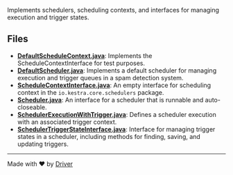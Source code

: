 <!--------------------------------------------------------------------------------->
<!-- IMPORTANT: This file is auto-generated by Driver (https://driver.ai). -------->
<!-- Manual edits may be overwritten on future commits. --------------------------->
<!--------------------------------------------------------------------------------->

Implements schedulers, scheduling contexts, and interfaces for managing execution and trigger states.


## Files
- **[DefaultScheduleContext.java](DefaultScheduleContext.java.md)**: Implements the ScheduleContextInterface for test purposes.
- **[DefaultScheduler.java](DefaultScheduler.java.md)**: Implements a default scheduler for managing execution and trigger queues in a spam detection system.
- **[ScheduleContextInterface.java](ScheduleContextInterface.java.md)**: An empty interface for scheduling context in the `io.kestra.core.schedulers` package.
- **[Scheduler.java](Scheduler.java.md)**: An interface for a scheduler that is runnable and auto-closeable.
- **[SchedulerExecutionWithTrigger.java](SchedulerExecutionWithTrigger.java.md)**: Defines a scheduler execution with an associated trigger context.
- **[SchedulerTriggerStateInterface.java](SchedulerTriggerStateInterface.java.md)**: Interface for managing trigger states in a scheduler, including methods for finding, saving, and updating triggers.

---
Made with ❤️ by [Driver](https://www.driver.ai/)